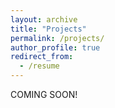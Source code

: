 ```yaml
---
layout: archive
title: "Projects"
permalink: /projects/
author_profile: true
redirect_from:
  - /resume
---
```


COMING SOON!

